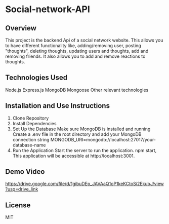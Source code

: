 # Social-network-API

## Overview
This project is the backend Api of a social network website. This allows you to have different functionality like, adding/removing user, posting "thoughts", deleting thoughts, updating users and thoughts, add and removing friends. It also allows you to add and remove reactions to thoughts. 


## Technologies Used 
Node.js
Express.js
MongoDB
Mongoose
Other relevant technologies

## Installation and Use Instructions 
1. Clone Repository
2. Install Dependencies 
3. Set Up the Database
 Make sure MongoDB is installed and running
 Create a .env file in the root directory and add your MongoDB connection string
MONGODB_URI=mongodb://localhost:27017/your-database-name
4. Run the Application
Start the server to run the application. npm start, This application will be accessible at http://localhost:3001. 

## Demo Video
https://drive.google.com/file/d/1gibuDEp_JAVAaQ1oP1keKCtoSi2EkubJ/view?usp=drive_link

## License
MIT
